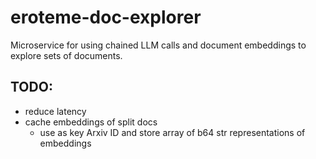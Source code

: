 # eroteme-doc-explorer
Microservice for using chained LLM calls and document embeddings to explore sets of documents.

## TODO:
- reduce latency
- cache embeddings of split docs
    - use as key Arxiv ID and store array of b64 str representations of embeddings